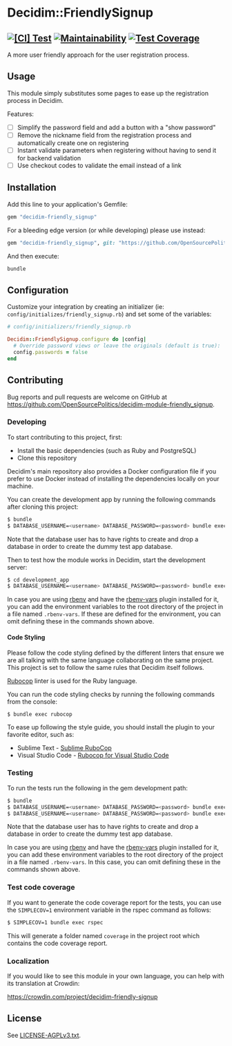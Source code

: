 # Decidim::FriendlySignup

[![[CI] Test](https://github.com/OpenSourcePolitics/decidim-module-friendly_signup/actions/workflows/test.yml/badge.svg)](https://github.com/OpenSourcePolitics/decidim-module-friendly_signup/actions/workflows/test.yml)
[![Maintainability](https://api.codeclimate.com/v1/badges/46c261f70f7f49a8f385/maintainability)](https://codeclimate.com/github/OpenSourcePolitics/decidim-module-friendly_signup/maintainability)
[![Test Coverage](https://codecov.io/gh/OpenSourcePolitics/decidim-module-friendly_signup/branch/main/graph/badge.svg?token=1lrOiLdy9P)](https://codecov.io/gh/OpenSourcePolitics/decidim-module-friendly_signup)
---
A more user friendly approach for the user registration process.

## Usage

This module simply substitutes some pages to ease up the registration process in Decidim.

Features:

- [ ] Simplify the password field and add a button with a "show password"
- [ ] Remove the nickname field from the registration process and automatically create one on registering
- [ ] Instant validate parameters when registering without having to send it for backend validation
- [ ] Use checkout codes to validate the email instead of a link

## Installation

Add this line to your application's Gemfile:

```ruby
gem "decidim-friendly_signup"
```

For a bleeding edge version (or while developing) please use instead:

```ruby
gem "decidim-friendly_signup", git: "https://github.com/OpenSourcePolitics/decidim-module-friendly_signup", branch: "main"
```

And then execute:

```bash
bundle
```

## Configuration

Customize your integration by creating an initializer (ie: `config/initializes/friendly_signup.rb`) and set some of the variables:

```ruby
# config/initializers/friendly_signup.rb

Decidim::FriendlySignup.configure do |config|
  # Override password views or leave the originals (default is true):
  config.passwords = false
end

```

## Contributing

Bug reports and pull requests are welcome on GitHub at https://github.com/OpenSourcePolitics/decidim-module-friendly_signup.

### Developing

To start contributing to this project, first:

- Install the basic dependencies (such as Ruby and PostgreSQL)
- Clone this repository

Decidim's main repository also provides a Docker configuration file if you
prefer to use Docker instead of installing the dependencies locally on your
machine.

You can create the development app by running the following commands after
cloning this project:

```bash
$ bundle
$ DATABASE_USERNAME=<username> DATABASE_PASSWORD=<password> bundle exec rake development_app
```

Note that the database user has to have rights to create and drop a database in
order to create the dummy test app database.

Then to test how the module works in Decidim, start the development server:

```bash
$ cd development_app
$ DATABASE_USERNAME=<username> DATABASE_PASSWORD=<password> bundle exec rails s
```

In case you are using [rbenv](https://github.com/rbenv/rbenv) and have the
[rbenv-vars](https://github.com/rbenv/rbenv-vars) plugin installed for it, you
can add the environment variables to the root directory of the project in a file
named `.rbenv-vars`. If these are defined for the environment, you can omit
defining these in the commands shown above.

#### Code Styling

Please follow the code styling defined by the different linters that ensure we
are all talking with the same language collaborating on the same project. This
project is set to follow the same rules that Decidim itself follows.

[Rubocop](https://rubocop.readthedocs.io/) linter is used for the Ruby language.

You can run the code styling checks by running the following commands from the
console:

```
$ bundle exec rubocop
```

To ease up following the style guide, you should install the plugin to your
favorite editor, such as:

- Sublime Text - [Sublime RuboCop](https://github.com/pderichs/sublime_rubocop)
- Visual Studio Code - [Rubocop for Visual Studio Code](https://github.com/misogi/vscode-ruby-rubocop)

### Testing

To run the tests run the following in the gem development path:

```bash
$ bundle
$ DATABASE_USERNAME=<username> DATABASE_PASSWORD=<password> bundle exec rake test_app
$ DATABASE_USERNAME=<username> DATABASE_PASSWORD=<password> bundle exec rspec
```

Note that the database user has to have rights to create and drop a database in
order to create the dummy test app database.

In case you are using [rbenv](https://github.com/rbenv/rbenv) and have the
[rbenv-vars](https://github.com/rbenv/rbenv-vars) plugin installed for it, you
can add these environment variables to the root directory of the project in a
file named `.rbenv-vars`. In this case, you can omit defining these in the
commands shown above.

### Test code coverage

If you want to generate the code coverage report for the tests, you can use
the `SIMPLECOV=1` environment variable in the rspec command as follows:

```bash
$ SIMPLECOV=1 bundle exec rspec
```

This will generate a folder named `coverage` in the project root which contains
the code coverage report.

### Localization

If you would like to see this module in your own language, you can help with its
translation at Crowdin:

https://crowdin.com/project/decidim-friendly-signup

## License

See [LICENSE-AGPLv3.txt](LICENSE-AGPLv3.txt).
